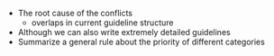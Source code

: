 - The root cause of the conflicts
	- overlaps in current guideline structure
- Although we can also write extremely detailed guidelines
- Summarize a general rule about the priority of different categories